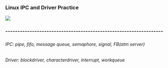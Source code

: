 <h3>Linux IPC and Driver Practice</h3>
<img src="https://encrypted-tbn0.gstatic.com/images?q=tbn:ANd9GcQPg4iAa_BWOk8GpKCORe5zoQTvh_fgX-QBNQ&usqp=CAU"/>
<h3>-----------------------------------------------------------------<h3>
<h6>IPC: pipe, fifo, message queue, semaphore, signal, FB(atm server)</h6>
<h6>Driver: blockdriver, characterdriver, interrupt, workqueue</h6>
